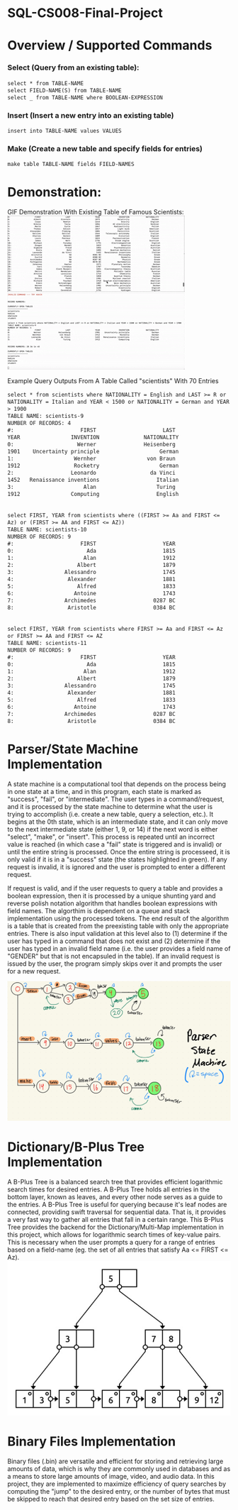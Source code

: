 # SQL-CS008-Final-Project

# Overview / Supported Commands
### Select (Query from an existing table):
```
select * from TABLE-NAME
select FIELD-NAME(S) from TABLE-NAME
select _ from TABLE-NAME where BOOLEAN-EXPRESSION
```

### Insert (Insert a new entry into an existing table)
```
insert into TABLE-NAME values VALUES
```

### Make (Create a new table and specify fields for entries)
```
make table TABLE-NAME fields FIELD-NAMES
```

# Demonstration: 
GIF Demonstration With Existing Table of Famous Scientists: <br>
![Query Example 1 With My SQL Implementation](SQL_DEMO_1.gif) 
![Query Example 2 With My SQL Implementation](SQL_DEMO_2.gif)

Example Query Outputs From A Table Called "scientists" With 70 Entries
```
select * from scientists where NATIONALITY = English and LAST >= R or NATIONALITY = Italian and YEAR < 1500 or NATIONALITY = German and YEAR > 1900
TABLE NAME: scientists-9
NUMBER OF RECORDS: 4
#:                     FIRST                     LAST                     YEAR                INVENTION              NATIONALITY
0:                    Werner               Heisenberg                     1901    Uncertainty principle                   German
1:                   Wernher                von Braun                     1912                 Rocketry                   German
2:                  Leonardo                 da Vinci                     1452   Renaissance inventions                  Italian
3:                      Alan                   Turing                     1912                Computing                  English


select FIRST, YEAR from scientists where ((FIRST >= Aa and FIRST <= Az) or (FIRST >= AA and FIRST <= AZ))
TABLE NAME: scientists-10
NUMBER OF RECORDS: 9
#:                     FIRST                     YEAR
0:                       Ada                     1815
1:                      Alan                     1912
2:                    Albert                     1879
3:                Alessandro                     1745
4:                 Alexander                     1881
5:                    Alfred                     1833
6:                   Antoine                     1743
7:                Archimedes                  0287 BC
8:                 Aristotle                  0384 BC


select FIRST, YEAR from scientists where FIRST >= Aa and FIRST <= Az or FIRST >= AA and FIRST <= AZ
TABLE NAME: scientists-11
NUMBER OF RECORDS: 9
#:                     FIRST                     YEAR
0:                       Ada                     1815
1:                      Alan                     1912
2:                    Albert                     1879
3:                Alessandro                     1745
4:                 Alexander                     1881
5:                    Alfred                     1833
6:                   Antoine                     1743
7:                Archimedes                  0287 BC
8:                 Aristotle                  0384 BC
```
# Parser/State Machine Implementation
A state machine is a computational tool that depends on the process being in one state at a time, and in this program, each state is marked as "success", "fail", or "intermediate". The user types in a command/request, and it is processed by the state machine to determine what the user is trying to accomplish (i.e. create a new table, query a selection, etc.). It begins at the 0th state, which is an intermediate state, and it can only move to the next intermediate state (either 1, 9, or 14) if the next word is either "select", "make", or "insert". This process is repeated until an incorrect value is reached (in which case a "fail" state is triggered and is invalid) or until the entire string is processed. Once the entire string is processeed, it is only valid if it is in a "success" state (the states highlighted in green). If any request is invalid, it is ignored and the user is prompted to enter a different request.

If request is valid, and if the user requests to query a table and provides a boolean expression, then it is processed by a unique shunting yard and reverse polish notation algorithm that handles boolean expressions with field names. The algorthim is dependent on a queue and stack implementation using the processed tokens. The end result of the algorithm is a table that is created from the preexisting table with only the appropriate entries. There is also input validation at this level also to (1) determine if the user has typed in a command that does not exist and (2) determine if the user has typed in an invalid field name (i.e. the user provides a field name of "GENDER" but that is not encapsuled in the table). If an invalid request is issued by the user, the program simply skips over it and prompts the user for a new request. 

![Parser Image](CS8-127.jpg) 

# Dictionary/B-Plus Tree Implementation
A B-Plus Tree is a balanced search tree that provides efficient logarithmic search times for desired entries. A B-Plus Tree holds all entries in the bottom layer, known as leaves, and every other node serves as a guide to the entries. A B-Plus Tree is useful for querying because it's leaf nodes are connected, providing swift traversal for sequential data. That is, it provides a very fast way to gather all entries that fall in a certain range. This B-Plus Tree provides the backend for the Dictionary/Multi-Map implementation in this project, which allows for logarithmic search times of key-value pairs. This is necessary when the user prompts a query for a range of entries based on a field-name (eg. the set of all entries that satisfy Aa <= FIRST <= Az). <br>
![B-Plus Tree Image](B-Plus-Tree-Diagram.png) 

# Binary Files Implementation
Binary files (.bin) are versatile and efficient for storing and retrieving large amounts of data, which is why they are commonly used in databases and as a means to store large amounts of image, video, and audio data. In this project, they are implemented to maximize efficiency of query searches by computing the "jump" to the desired entry, or the number of bytes that must be skipped to reach that desired entry based on the set size of entries. 
